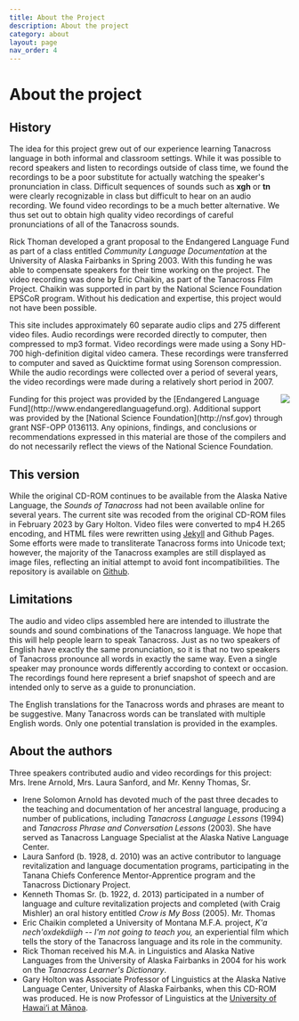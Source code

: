 ```yaml
---
title: About the Project
description: About the project
category: about
layout: page
nav_order: 4
---
```

# About the project


## History

The idea for this project grew out of our experience learning Tanacross language in both informal and classroom settings. While it was possible to record speakers and listen to recordings outside of class time, we found the recordings to be a poor substitute for actually watching the speaker's pronunciation in class. Difficult sequences of sounds such as **xgh** or **tn** were clearly recognizable in class but difficult to hear on an audio recording. We found video recordings to be a much better alternative. We thus set out to obtain high quality video recordings of careful pronunciations of all of the Tanacross sounds.


Rick Thoman developed a grant proposal to the Endangered Language Fund as part of a  class entitled *Community Language Documentation* at the University of Alaska Fairbanks in Spring 2003. With this funding he was able to compensate speakers for their time working on the project. The video recording was done by Eric Chaikin, as part of the Tanacross Film Project. Chaikin was supported in part by the National Science Foundation EPSCoR program. Without his dedication and expertise, this project would not have been possible. 

This site includes approximately 60 separate audio clips and 275 different video files. Audio recordings were recorded directly to computer, then compressed to mp3 format. Video recordings were made using a Sony HD-700 high-definition digital video camera. These recordings were transferred to computer and saved as Quicktime format using Sorenson compression. While the audio recordings were collected over a period of several years, the video recordings were made during a relatively short period in 2007. 

<img src="{{site.baseurl}}/assets/images/elf-logo-transparent.gif" style="float:right;margin-left:10px;margin-bottom:10px;"/>
Funding for this project was provided by the [Endangered Language Fund](http://www.endangeredlanguagefund.org). Additional support was provided by the [National Science Foundation](http://nsf.gov) through grant NSF-OPP 0136113.  Any opinions, findings, and conclusions or recommendations expressed in this material are those of the compilers and do not necessarily reflect the views of the National Science Foundation.

## This version

While the original CD-ROM continues to be available from the Alaska Native Language, the *Sounds of Tanacross* had not been available online for several years. The current site was recoded from the original CD-ROM files in February 2023 by Gary Holton. Video files were converted to mp4 H.265 encoding, and HTML files were rewritten using [Jekyll](https://jekyllrb.com/) and Github Pages. Some efforts were made to transliterate Tanacross forms into Unicode text; however, the majority of the Tanacross examples are still displayed as image files, reflecting an initial attempt to avoid font incompatibilities. The repository is available on [Github](http://github.com/gmholton/tss).


## Limitations

The audio and video clips assembled here are intended to illustrate the sounds and sound combinations of the Tanacross language. We hope that this will help people learn to speak Tanacross. Just as no two speakers of English have exactly the same pronunciation, so it is that no two speakers of Tanacross pronounce all words in exactly the same way. Even a single speaker may pronounce words differently according to context or occasion. The recordings found here represent a brief snapshot of speech and are intended only to serve as a guide to pronunciation. 

The English translations for the Tanacross words and phrases are meant to be suggestive. Many Tanacross words can be translated with multiple English words. Only one potential translation is provided in the examples.    


## About the authors

Three speakers contributed audio and video recordings for this project: Mrs. Irene Arnold,  Mrs. Laura Sanford, and Mr. Kenny Thomas, Sr. 

- Irene Solomon Arnold has devoted much of the past three decades to the teaching and documentation of her ancestral language, producing a number of publications, including <i>Tanacross  Language Lessons</i> (1994) and <i>Tanacross Phrase and Conversation Lessons </i>(2003). She have served as Tanacross Language Specialist at the Alaska Native Language Center. 
- Laura Sanford (b. 1928, d. 2010) was an active contributor to  language revitalization and language documentation programs, participating in the Tanana Chiefs Conference Mentor-Apprentice program and the Tanacross Dictionary Project. 
- Kenneth Thomas Sr. (b. 1922, d. 2013)  participated in a number of language and culture revitalization projects and completed (with Craig Mishler) an oral history entitled <i>Crow is My Boss </i>(2005). Mr. Thomas 
- Eric Chaikin completed a University of Montana M.F.A. project, <i>K'a nech'oxdekdiigh -- I'm not going to teach you,</i>  an experiential film which tells the story of the Tanacross language and its role in the community. 
- Rick Thoman received his M.A. in Linguistics and Alaska Native Languages from the University of Alaska Fairbanks in 2004 for his work on the *Tanacross Learner's Dictionary*. 
- Gary Holton was Associate Professor of Linguistics at the Alaska Native Language Center, University of Alaska Fairbanks, when this CD-ROM was produced. He is now Professor of Linguistics at the [University of Hawai‘i at Mānoa](http://gmholton.github.io). 

